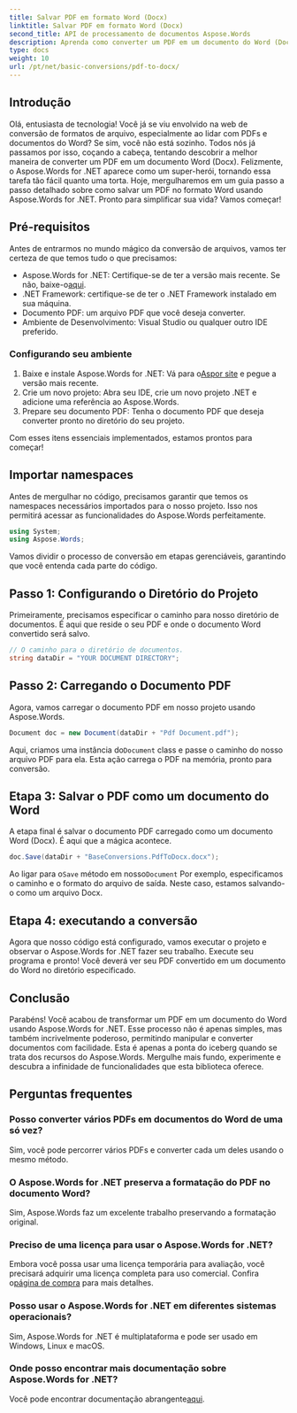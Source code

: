 ```yaml
---
title: Salvar PDF em formato Word (Docx)
linktitle: Salvar PDF em formato Word (Docx)
second_title: API de processamento de documentos Aspose.Words
description: Aprenda como converter um PDF em um documento do Word (Docx) usando Aspose.Words for .NET neste guia passo a passo detalhado. Perfeito para desenvolvedores.
type: docs
weight: 10
url: /pt/net/basic-conversions/pdf-to-docx/
---
```

## Introdução

Olá, entusiasta de tecnologia! Você já se viu envolvido na web de conversão de formatos de arquivo, especialmente ao lidar com PDFs e documentos do Word? Se sim, você não está sozinho. Todos nós já passamos por isso, coçando a cabeça, tentando descobrir a melhor maneira de converter um PDF em um documento Word (Docx). Felizmente, o Aspose.Words for .NET aparece como um super-herói, tornando essa tarefa tão fácil quanto uma torta. Hoje, mergulharemos em um guia passo a passo detalhado sobre como salvar um PDF no formato Word usando Aspose.Words for .NET. Pronto para simplificar sua vida? Vamos começar!

## Pré-requisitos

Antes de entrarmos no mundo mágico da conversão de arquivos, vamos ter certeza de que temos tudo o que precisamos:

-  Aspose.Words for .NET: Certifique-se de ter a versão mais recente. Se não, baixe-o[aqui](https://releases.aspose.com/words/net/).
- .NET Framework: certifique-se de ter o .NET Framework instalado em sua máquina.
- Documento PDF: um arquivo PDF que você deseja converter.
- Ambiente de Desenvolvimento: Visual Studio ou qualquer outro IDE preferido.

### Configurando seu ambiente

1.  Baixe e instale Aspose.Words for .NET: Vá para o[Aspor site](https://releases.aspose.com/words/net/) e pegue a versão mais recente.
2. Crie um novo projeto: Abra seu IDE, crie um novo projeto .NET e adicione uma referência ao Aspose.Words.
3. Prepare seu documento PDF: Tenha o documento PDF que deseja converter pronto no diretório do seu projeto.

Com esses itens essenciais implementados, estamos prontos para começar!

## Importar namespaces

Antes de mergulhar no código, precisamos garantir que temos os namespaces necessários importados para o nosso projeto. Isso nos permitirá acessar as funcionalidades do Aspose.Words perfeitamente.

```csharp
using System;
using Aspose.Words;
```

Vamos dividir o processo de conversão em etapas gerenciáveis, garantindo que você entenda cada parte do código.

## Passo 1: Configurando o Diretório do Projeto

Primeiramente, precisamos especificar o caminho para nosso diretório de documentos. É aqui que reside o seu PDF e onde o documento Word convertido será salvo.

```csharp
// O caminho para o diretório de documentos.
string dataDir = "YOUR DOCUMENT DIRECTORY";
```

## Passo 2: Carregando o Documento PDF

Agora, vamos carregar o documento PDF em nosso projeto usando Aspose.Words.

```csharp
Document doc = new Document(dataDir + "Pdf Document.pdf");
```

 Aqui, criamos uma instância do`Document` class e passe o caminho do nosso arquivo PDF para ela. Esta ação carrega o PDF na memória, pronto para conversão.

## Etapa 3: Salvar o PDF como um documento do Word

A etapa final é salvar o documento PDF carregado como um documento Word (Docx). É aqui que a mágica acontece.

```csharp
doc.Save(dataDir + "BaseConversions.PdfToDocx.docx");
```

 Ao ligar para o`Save` método em nosso`Document` Por exemplo, especificamos o caminho e o formato do arquivo de saída. Neste caso, estamos salvando-o como um arquivo Docx.

## Etapa 4: executando a conversão

Agora que nosso código está configurado, vamos executar o projeto e observar o Aspose.Words for .NET fazer seu trabalho. Execute seu programa e pronto! Você deverá ver seu PDF convertido em um documento do Word no diretório especificado.

## Conclusão

Parabéns! Você acabou de transformar um PDF em um documento do Word usando Aspose.Words for .NET. Esse processo não é apenas simples, mas também incrivelmente poderoso, permitindo manipular e converter documentos com facilidade. Esta é apenas a ponta do iceberg quando se trata dos recursos do Aspose.Words. Mergulhe mais fundo, experimente e descubra a infinidade de funcionalidades que esta biblioteca oferece.

## Perguntas frequentes

### Posso converter vários PDFs em documentos do Word de uma só vez?
Sim, você pode percorrer vários PDFs e converter cada um deles usando o mesmo método.

### O Aspose.Words for .NET preserva a formatação do PDF no documento Word?
Sim, Aspose.Words faz um excelente trabalho preservando a formatação original.

### Preciso de uma licença para usar o Aspose.Words for .NET?
 Embora você possa usar uma licença temporária para avaliação, você precisará adquirir uma licença completa para uso comercial. Confira o[página de compra](https://purchase.aspose.com/buy) para mais detalhes.

### Posso usar o Aspose.Words for .NET em diferentes sistemas operacionais?
Sim, Aspose.Words for .NET é multiplataforma e pode ser usado em Windows, Linux e macOS.

### Onde posso encontrar mais documentação sobre Aspose.Words for .NET?
 Você pode encontrar documentação abrangente[aqui](https://reference.aspose.com/words/net/).